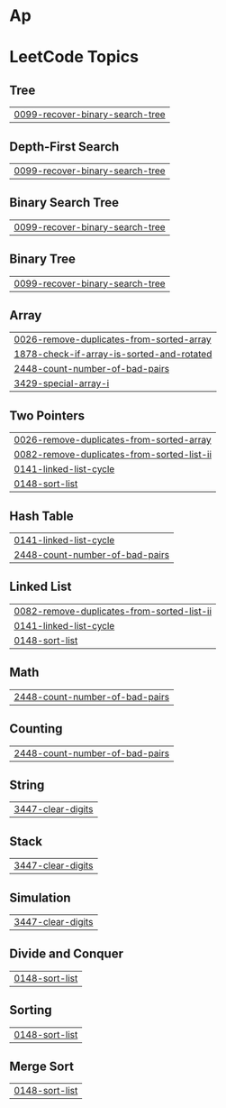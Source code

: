 # Ap
<!---LeetCode Topics Start-->
# LeetCode Topics
## Tree
|  |
| ------- |
| [0099-recover-binary-search-tree](https://github.com/kakkararmaan22/Ap/tree/master/0099-recover-binary-search-tree) |
## Depth-First Search
|  |
| ------- |
| [0099-recover-binary-search-tree](https://github.com/kakkararmaan22/Ap/tree/master/0099-recover-binary-search-tree) |
## Binary Search Tree
|  |
| ------- |
| [0099-recover-binary-search-tree](https://github.com/kakkararmaan22/Ap/tree/master/0099-recover-binary-search-tree) |
## Binary Tree
|  |
| ------- |
| [0099-recover-binary-search-tree](https://github.com/kakkararmaan22/Ap/tree/master/0099-recover-binary-search-tree) |
## Array
|  |
| ------- |
| [0026-remove-duplicates-from-sorted-array](https://github.com/kakkararmaan22/Ap/tree/master/0026-remove-duplicates-from-sorted-array) |
| [1878-check-if-array-is-sorted-and-rotated](https://github.com/kakkararmaan22/Ap/tree/master/1878-check-if-array-is-sorted-and-rotated) |
| [2448-count-number-of-bad-pairs](https://github.com/kakkararmaan22/Ap/tree/master/2448-count-number-of-bad-pairs) |
| [3429-special-array-i](https://github.com/kakkararmaan22/Ap/tree/master/3429-special-array-i) |
## Two Pointers
|  |
| ------- |
| [0026-remove-duplicates-from-sorted-array](https://github.com/kakkararmaan22/Ap/tree/master/0026-remove-duplicates-from-sorted-array) |
| [0082-remove-duplicates-from-sorted-list-ii](https://github.com/kakkararmaan22/Ap/tree/master/0082-remove-duplicates-from-sorted-list-ii) |
| [0141-linked-list-cycle](https://github.com/kakkararmaan22/Ap/tree/master/0141-linked-list-cycle) |
| [0148-sort-list](https://github.com/kakkararmaan22/Ap/tree/master/0148-sort-list) |
## Hash Table
|  |
| ------- |
| [0141-linked-list-cycle](https://github.com/kakkararmaan22/Ap/tree/master/0141-linked-list-cycle) |
| [2448-count-number-of-bad-pairs](https://github.com/kakkararmaan22/Ap/tree/master/2448-count-number-of-bad-pairs) |
## Linked List
|  |
| ------- |
| [0082-remove-duplicates-from-sorted-list-ii](https://github.com/kakkararmaan22/Ap/tree/master/0082-remove-duplicates-from-sorted-list-ii) |
| [0141-linked-list-cycle](https://github.com/kakkararmaan22/Ap/tree/master/0141-linked-list-cycle) |
| [0148-sort-list](https://github.com/kakkararmaan22/Ap/tree/master/0148-sort-list) |
## Math
|  |
| ------- |
| [2448-count-number-of-bad-pairs](https://github.com/kakkararmaan22/Ap/tree/master/2448-count-number-of-bad-pairs) |
## Counting
|  |
| ------- |
| [2448-count-number-of-bad-pairs](https://github.com/kakkararmaan22/Ap/tree/master/2448-count-number-of-bad-pairs) |
## String
|  |
| ------- |
| [3447-clear-digits](https://github.com/kakkararmaan22/Ap/tree/master/3447-clear-digits) |
## Stack
|  |
| ------- |
| [3447-clear-digits](https://github.com/kakkararmaan22/Ap/tree/master/3447-clear-digits) |
## Simulation
|  |
| ------- |
| [3447-clear-digits](https://github.com/kakkararmaan22/Ap/tree/master/3447-clear-digits) |
## Divide and Conquer
|  |
| ------- |
| [0148-sort-list](https://github.com/kakkararmaan22/Ap/tree/master/0148-sort-list) |
## Sorting
|  |
| ------- |
| [0148-sort-list](https://github.com/kakkararmaan22/Ap/tree/master/0148-sort-list) |
## Merge Sort
|  |
| ------- |
| [0148-sort-list](https://github.com/kakkararmaan22/Ap/tree/master/0148-sort-list) |
<!---LeetCode Topics End-->
